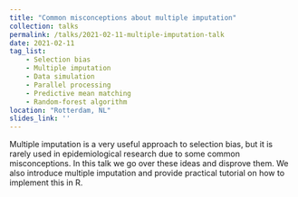 ```yaml
---
title: "Common misconceptions about multiple imputation"
collection: talks
permalink: /talks/2021-02-11-multiple-imputation-talk
date: 2021-02-11
tag_list:
    - Selection bias
    - Multiple imputation
    - Data simulation
    - Parallel processing
    - Predictive mean matching
    - Random-forest algorithm
location: "Rotterdam, NL"
slides_link: ''
---
```


Multiple imputation is a very useful approach to selection bias, but it is rarely used in epidemiological research due to 
some common misconceptions. In this talk we go over these ideas and disprove them. We also introduce multiple imputation 
and provide practical tutorial on how to implement this in R.
